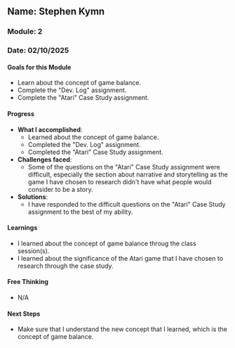 ## Name: Stephen Kymn
### Module: 2

### Date: 02/10/2025

#### Goals for this Module
- Learn about the concept of game balance.
- Complete the "Dev. Log" assignment.
- Complete the "Atari" Case Study assignment.

#### Progress
- **What I accomplished**:
  - Learned about the concept of game balance.
  - Completed the "Dev. Log" assignment.
  - Completed the "Atari" Case Study assignment.
- **Challenges faced**:
  - Some of the questions on the "Atari" Case Study assignment were difficult, especially the section about narrative and storytelling as the game I have chosen to research didn't have what people would consider to be a story.
- **Solutions**:
  - I have responded to the difficult questions on the "Atari" Case Study assignment to the best of my ability.

#### Learnings
- I learned about the concept of game balance throug the class session(s).
- I learned about the significance of the Atari game that I have chosen to research through the case study.

#### Free Thinking
- N/A

#### Next Steps
- Make sure that I understand the new concept that I learned, which is the concept of game balance.
